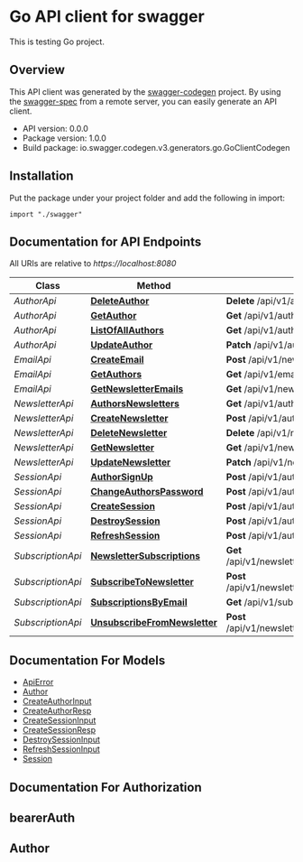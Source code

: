 # Go API client for swagger

This is testing Go project.

## Overview
This API client was generated by the [swagger-codegen](https://github.com/swagger-api/swagger-codegen) project.  By using the [swagger-spec](https://github.com/swagger-api/swagger-spec) from a remote server, you can easily generate an API client.

- API version: 0.0.0
- Package version: 1.0.0
- Build package: io.swagger.codegen.v3.generators.go.GoClientCodegen

## Installation
Put the package under your project folder and add the following in import:
```golang
import "./swagger"
```

## Documentation for API Endpoints

All URIs are relative to *https://localhost:8080*

Class | Method | HTTP request | Description
------------ | ------------- | ------------- | -------------
*AuthorApi* | [**DeleteAuthor**](docs/AuthorApi.md#deleteauthor) | **Delete** /api/v1/authors/{authorId} | 
*AuthorApi* | [**GetAuthor**](docs/AuthorApi.md#getauthor) | **Get** /api/v1/authors/{authorId} | 
*AuthorApi* | [**ListOfAllAuthors**](docs/AuthorApi.md#listofallauthors) | **Get** /api/v1/authors | 
*AuthorApi* | [**UpdateAuthor**](docs/AuthorApi.md#updateauthor) | **Patch** /api/v1/authors/{authorId} | 
*EmailApi* | [**CreateEmail**](docs/EmailApi.md#createemail) | **Post** /api/v1/newsletters/{newsletterId}/emails | 
*EmailApi* | [**GetAuthors**](docs/EmailApi.md#getauthors) | **Get** /api/v1/emails/{emailId} | 
*EmailApi* | [**GetNewsletterEmails**](docs/EmailApi.md#getnewsletteremails) | **Get** /api/v1/newsletters/{newsletterId}/emails | 
*NewsletterApi* | [**AuthorsNewsletters**](docs/NewsletterApi.md#authorsnewsletters) | **Get** /api/v1/authors/{authorId}/newsletters | 
*NewsletterApi* | [**CreateNewsletter**](docs/NewsletterApi.md#createnewsletter) | **Post** /api/v1/authors/{authorId}/newsletters | 
*NewsletterApi* | [**DeleteNewsletter**](docs/NewsletterApi.md#deletenewsletter) | **Delete** /api/v1/newsletters/{newsletterId} | 
*NewsletterApi* | [**GetNewsletter**](docs/NewsletterApi.md#getnewsletter) | **Get** /api/v1/newsletters/{newsletterId} | 
*NewsletterApi* | [**UpdateNewsletter**](docs/NewsletterApi.md#updatenewsletter) | **Patch** /api/v1/newsletters/{newsletterId} | 
*SessionApi* | [**AuthorSignUp**](docs/SessionApi.md#authorsignup) | **Post** /api/v1/authors/sign-up | 
*SessionApi* | [**ChangeAuthorsPassword**](docs/SessionApi.md#changeauthorspassword) | **Post** /api/v1/authors/current/change-password | 
*SessionApi* | [**CreateSession**](docs/SessionApi.md#createsession) | **Post** /api/v1/authors/sign-in | 
*SessionApi* | [**DestroySession**](docs/SessionApi.md#destroysession) | **Post** /api/v1/authors/current/logout | 
*SessionApi* | [**RefreshSession**](docs/SessionApi.md#refreshsession) | **Post** /api/v1/authors/current/refresh-token | 
*SubscriptionApi* | [**NewsletterSubscriptions**](docs/SubscriptionApi.md#newslettersubscriptions) | **Get** /api/v1/newsletters/{newsletterId}/subscriptions | 
*SubscriptionApi* | [**SubscribeToNewsletter**](docs/SubscriptionApi.md#subscribetonewsletter) | **Post** /api/v1/newsletters/{newsletterId}/subscribe | 
*SubscriptionApi* | [**SubscriptionsByEmail**](docs/SubscriptionApi.md#subscriptionsbyemail) | **Get** /api/v1/subscriptions | 
*SubscriptionApi* | [**UnsubscribeFromNewsletter**](docs/SubscriptionApi.md#unsubscribefromnewsletter) | **Post** /api/v1/newsletters/{newsletterId}/unsubscribe | 

## Documentation For Models

 - [ApiError](docs/ApiError.md)
 - [Author](docs/Author.md)
 - [CreateAuthorInput](docs/CreateAuthorInput.md)
 - [CreateAuthorResp](docs/CreateAuthorResp.md)
 - [CreateSessionInput](docs/CreateSessionInput.md)
 - [CreateSessionResp](docs/CreateSessionResp.md)
 - [DestroySessionInput](docs/DestroySessionInput.md)
 - [RefreshSessionInput](docs/RefreshSessionInput.md)
 - [Session](docs/Session.md)

## Documentation For Authorization

## bearerAuth

## Author


